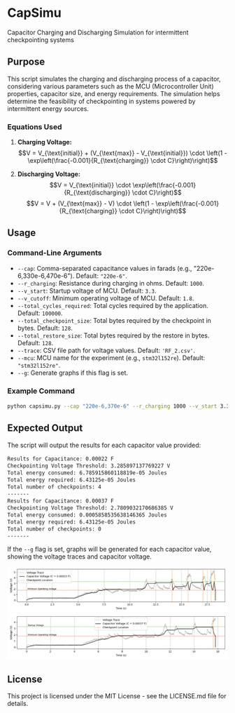 # CapSimu
Capacitor Charging and Discharging Simulation for intermittent checkpointing systems

## Purpose

This script simulates the charging and discharging process of a capacitor, considering various parameters such as the MCU (Microcontroller Unit) properties, capacitor size, and energy requirements. The simulation helps determine the feasibility of checkpointing in systems powered by intermittent energy sources.

### Equations Used

1. **Charging Voltage:**
  $$V = V_{\text{initial}} + (V_{\text{max}} - V_{\text{initial}}) \cdot \left(1 - \exp\left(\frac{-0.001}{R_{\text{charging}} \cdot C}\right)\right)$$

2. **Discharging Voltage:**
   $$V = V_{\text{initial}} \cdot \exp\left(\frac{-0.001}{R_{\text{discharging}} \cdot C}\right)$$
   $$V = V + (V_{\text{max}} - V) \cdot \left(1 - \exp\left(\frac{-0.001}{R_{\text{charging}} \cdot C}\right)\right)$$

## Usage

### Command-Line Arguments

- `--cap`: Comma-separated capacitance values in farads (e.g., "220e-6,330e-6,470e-6"). Default: `"220e-6"`.
- `--r_charging`: Resistance during charging in ohms. Default: `1000`.
- `--v_start`: Startup voltage of MCU. Default: `3.3`.
- `--v_cutoff`: Minimum operating voltage of MCU. Default: `1.8`.
- `--total_cycles_required`: Total cycles required by the application. Default: `100000`.
- `--total_checkpoint_size`: Total bytes required by the checkpoint in bytes. Default: `128`.
- `--total_restore_size`: Total bytes required by the restore in bytes. Default: `128`.
- `--trace`: CSV file path for voltage values. Default: `'RF_2.csv'`.
- `--mcu`: MCU name for the experiment (e.g., `stm32l152re`). Default: `"stm32l152re"`.
- `--g`: Generate graphs if this flag is set.

### Example Command

```sh
python capsimu.py --cap "220e-6,370e-6" --r_charging 1000 --v_start 3.3 --v_cutoff 1.8 --total_cycles_required 100000 --total_checkpoint_size 128 --total_restore_size 128 --trace '/traces/RF_2.csv' --mcu 'stm32l152re' --g
```


## Expected Output

   The script will output the results for each capacitor value provided:

   ```
   Results for Capacitance: 0.00022 F
Checkpointing Voltage Threshold: 3.285897137769227 V
Total energy consumed: 6.785915860118819e-05 Joules
Total energy required: 6.43125e-05 Joules
Total number of checkpoints: 4
-------
Results for Capacitance: 0.00037 F
Checkpointing Voltage Threshold: 2.7809032170686385 V
Total energy consumed: 0.0005858535638146365 Joules
Total energy required: 6.43125e-05 Joules
Total number of checkpoints: 0
-------
   ```

   If the `--g` flag is set, graphs will be generated for each capacitor value, showing the voltage traces and capacitor voltage.

   ![Alt text](/docs/screenshots/Figure_1.png?raw=true "Optional Title")
   ![Alt text](/docs/screenshots/Figure_2.png?raw=true "Optional Title")

## License

This project is licensed under the MIT License - see the LICENSE.md file for details.
